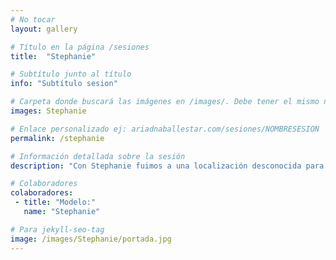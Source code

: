 ```yaml
---
# No tocar
layout: gallery

# Título en la página /sesiones
title:  "Stephanie"

# Subtítulo junto al título 
info: "Subtítulo sesion"

# Carpeta donde buscará las imágenes en /images/. Debe tener el mismo nombre y sin espacios
images: Stephanie

# Enlace personalizado ej: ariadnaballestar.com/sesiones/NOMBRESESION
permalink: /stephanie

# Información detallada sobre la sesión
description: "Con Stephanie fuimos a una localización desconocida para mí hasta el momento. Un lugar mágico y lleno de encanto donde hicimos una sesión prácticamente solas. Lo único que nos acompañó desde el cielo fue un drone del que desconocíamos (y seguimos desconociendo) su procedencia."

# Colaboradores
colaboradores:
 - title: "Modelo:"
   name: "Stephanie"

# Para jekyll-seo-tag
image: /images/Stephanie/portada.jpg
---
```

